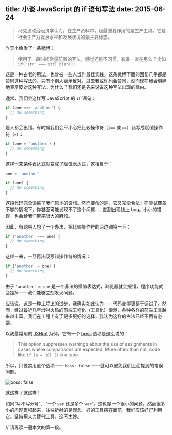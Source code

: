 title: 小谈 JavaScript 的 if 语句写法
date: 2015-06-24
---
> 马克思政治经济学认为，在生产资料中，起最重要作用的是生产工具，它是社会生产力发展水平和发展状况的最主要标志。

昨天小鱼发了一条[微博](http://www.weibo.com/1639517374/CnTE9fABs)：

> 使用了一段时间常量前置的写法，感觉还是不习惯，有谁一直在用么？比如 `if('str' === str) blah();`

这是一种古老的用法，也曾被一些人当作最佳实践。这条微博下面的回复几乎都是赞同这种写法的，只有个别人表示反对。过去我或许也会赞同，然而现在我会明确地表示反对这种写法。为什么？我们还是先来说说这种写法出现的缘由。

通常，我们会这样写 JavaScript 的 `if` 语句：

```js
if (one === 'another') {
  // do something
}
```

是人都会出错。有时候我们会不小心把比较操作符（`===` 或 `==`）错写成赋值操作符（`=`）：

```js
if (one = 'another') {
  // do something
}
```
<!-- more -->

这样一来条件表达式就变成了赋值表达式，这相当于：

```js
one = 'another'

if (one) {
  // do something
}
```

这段代码完全偏离了我们原本的设想。然而要命的是，它又完全合法！在测试覆盖不够的情况下，你甚至可能发现不了这个问题……直到出现线上 bug。小小的错误，也会给我们带来很大的麻烦。

因此，有聪明人想了一个办法，把比较操作符的两边调换一下：

```js
if ('another' === one) {
  // do something
}
```

这样一来，一旦再出现写错操作符的情况：

```js
if ('another' = one) {
  // do something
}
```

由于 `'another' = one` 是一个非法的赋值表达式，浏览器就会报错，程序功能就会挂掉——我们能够立刻发现问题。

应该说，这是一种工程上的进步，我确实如此认为——代码变得更易于调试了。然而，经过最近几年炒得火热的前端工程化（工具化）浪潮，各种各样的前端工具越来越丰富。我们在工程上有了更多更好的选择，我认为这样的古法已经不再有必要。

以我最常用的 [JSHint](http://jshint.com/) 为例，它有一个 [boss](http://jshint.com/docs/options/#boss) 选项是这么说的：

> This option suppresses warnings about the use of assignments in cases where comparisons are expected. More often than not, code like `if (a = 10) {}` is a typo.

所以，只要禁用这个选项—— `boss: false` ——就可以避免我们上面提到的笔误问题。

![boss: false](/assets/images/2015/06/jshint-error.png)

就这样？就这样！

如同“写不写分号”、“一个 `var` 还是多个 `var`”，这也是一个很小的问题。然而很多小的问题累积起来，往往折射的是观念。好的工具摆在面前，我们应该好好利用它。坚持用人力替代工具，这不太妙。

// 请再读一遍本文的第一段。